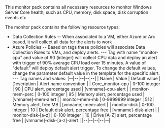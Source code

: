 This monitor pack contains all necessary resources to monitor Windows Server Core health, such as CPU, memory, disk space, disk corruption events etc. 

The monitor pack contains the following resource types:
- Data Collection Rules
-- When associated to a VM, either Azure or Arc based, it will collect all data for the alerts to work
- Azure Policies
-- Based on tags these policies will associate Data Collection Rules to VMs, and deploy alerts.
--- Tag with name "monitor-cpu" and value of 90 (integer) will collect CPU data and deploy an alert with trigger of 90% average CPU load over 15 minutes. A value of "default" will deploy default alert trigger. To change the default values, change the parameter default value in the template for the specific alert. 
--- Tag names and values:
|--|--|--|--|--|
| Name | Value | Default value | Description | Alert name convention | 
| Core_monitor-cpu | 0-100 integer | 90 | CPU alert, percentage used | [vmname]-cpu-alert |
| monitor-mem-perc | 0-100 integer | 95 | Memory alert, percentage used | [vmname]-mem-alert |
| monitor-mem-mb | 0-9999999 integer | 512 | Memory alert, free MB | [vmname]-mem-alert |
| monitor-disk | 0-100 integer | 10 | Default disk alert, percentage free | [vmname]-disk-alert |
| monitor-disk-[a-z] | 0-100 integer | 10 | Drive [A-Z] alert, percentage free | [vmname]-disk-[a-z]-alert |
|--|--|--|--|--|

